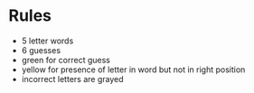 # Rules
- 5 letter words
- 6 guesses
- green for correct guess
- yellow for presence of letter in word but not in right position
- incorrect letters are grayed

